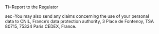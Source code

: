 Ti=Report to the Regulator

sec=You may also send any claims concerning the use of your personal data to CNIL, France’s data protection authority, 3 Place de Fontenoy, TSA 80715, 75334 Paris CEDEX, France.
